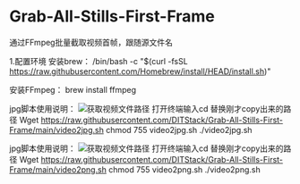 # Grab-All-Stills-First-Frame
通过FFmpeg批量截取视频首帧，跟随源文件名



1.配置环境
安装brew： /bin/bash -c "$(curl -fsSL https://raw.githubusercontent.com/Homebrew/install/HEAD/install.sh)"

安装FFmpeg： brew install ffmpeg


jpg脚本使用说明：
![获取视频文件路径](https://github.com/DITStack/Grab-All-Stills-First-Frame/blob/main/image/Get%20path%20demo.png)
打开终端输入cd 替换刚才copy出来的路径
Wget https://raw.githubusercontent.com/DITStack/Grab-All-Stills-First-Frame/main/video2jpg.sh
chmod 755 video2jpg.sh
./video2jpg.sh

jpg脚本使用说明：
![获取视频文件路径](https://github.com/DITStack/Grab-All-Stills-First-Frame/blob/main/image/Get%20path%20demo.png)
打开终端输入cd 替换刚才copy出来的路径
Wget https://raw.githubusercontent.com/DITStack/Grab-All-Stills-First-Frame/main/video2png.sh
chmod 755 video2png.sh
./video2png.sh
